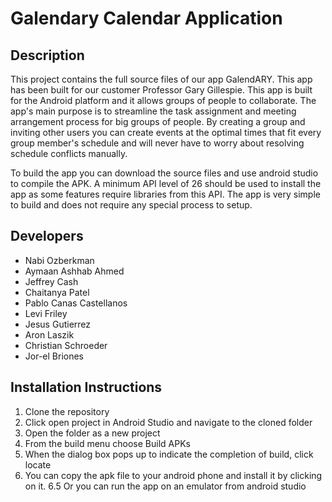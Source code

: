 # Galendary Calendar Application

## Description
This project contains the full source files of our app GalendARY. This app has been built for our customer Professor Gary Gillespie. This app is built for the Android platform and it allows groups of people to collaborate. The app's main purpose is to streamline the task assignment and meeting arrangement process for big groups of people. By creating a group and inviting other users you can create events at the optimal times that fit every group member's schedule and will never have to worry about resolving schedule conflicts manually.

To build the app you can download the source files and use android studio to compile the APK. A minimum API level of 26 should be used to install the app as some features require libraries from this API. The app is very simple to build and does not require any special process to setup.

## Developers
- Nabi Ozberkman
- Aymaan Ashhab Ahmed
- Jeffrey Cash
- Chaitanya Patel
- Pablo Canas Castellanos
- Levi Friley
- Jesus Gutierrez
- Aron Laszik
- Christian Schroeder
- Jor-el Briones

## Installation Instructions
1. Clone the repository
2. Click open project in Android Studio and navigate to the cloned folder
3. Open the folder as a new project
4. From the build menu choose Build APKs
5. When the dialog box pops up to indicate the completion of build, click locate
6. You can copy the apk file to your android phone and install it by clicking on it.
6.5 Or you can run the app on an emulator from android studio
